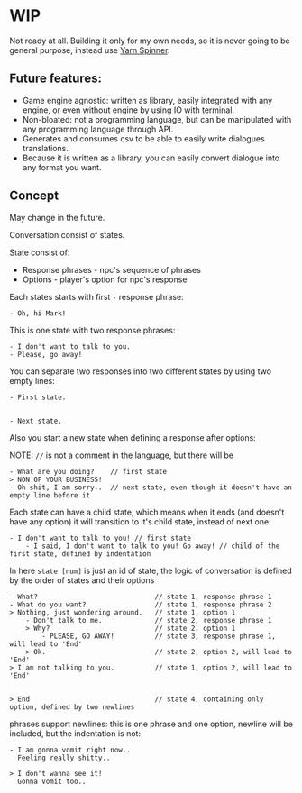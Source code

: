 # WIP
Not ready at all. Building it only for my own needs, so it is never going to be general purpose, instead use [Yarn Spinner](https://www.yarnspinner.dev/).

## Future features:
- Game engine agnostic: written as library, easily integrated with any engine, or even without engine by using IO with terminal.
- Non-bloated: not a programming language, but can be manipulated with any programming language through API.
- Generates and consumes csv to be able to easily write dialogues translations.
- Because it is written as a library, you can easily convert dialogue into any format you want.

## Concept
May change in the future.

Conversation consist of states.

State consist of:
- Response phrases - npc's sequence of phrases 
- Options - player's option for npc's response

Each states starts with first `-` response phrase:
```
- Oh, hi Mark!
```

This is one state with two response phrases:
```
- I don't want to talk to you.
- Please, go away!
```

You can separate two responses into two different states by using two empty lines:
```
- First state. 


- Next state. 
```

Also you start a new state when defining a response after options:

NOTE: `//` is not a comment in the language, but there will be
```
- What are you doing?    // first state
> NON OF YOUR BUSINESS!
- Oh shit, I am sorry..  // next state, even though it doesn't have an empty line before it
```

Each state can have a child state, which means when it ends (and doesn't have any option) it will transition to it's child state, instead of next one:
```
- I don't want to talk to you! // first state
    - I said, I don't want to talk to you! Go away! // child of the first state, defined by indentation
```

In here `state [num]` is just an id of state, the logic of conversation is defined by the order of states and their options
```
- What?                             // state 1, response phrase 1
- What do you want?                 // state 1, response phrase 2
> Nothing, just wondering around.   // state 1, option 1
    - Don't talk to me.             // state 2, response phrase 1
    > Why?                          // state 2, option 1
        - PLEASE, GO AWAY!          // state 3, response phrase 1, will lead to 'End'
    > Ok.                           // state 2, option 2, will lead to 'End'
> I am not talking to you.          // state 1, option 2, will lead to 'End'


> End                               // state 4, containing only option, defined by two newlines
```

phrases support newlines: this is one phrase and one option, newline will be included, but the indentation is not:
```
- I am gonna vomit right now..
  Feeling really shitty..

> I don't wanna see it!
  Gonna vomit too..
```
